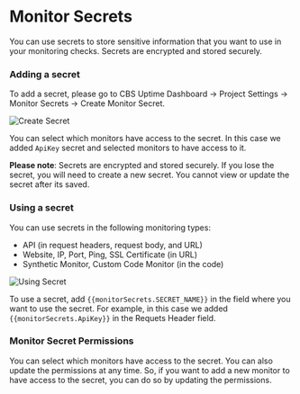 # Monitor Secrets

You can use secrets to store sensitive information that you want to use in your monitoring checks. Secrets are encrypted and stored securely.

### Adding a secret

To add a secret, please go to CBS Uptime Dashboard -> Project Settings -> Monitor Secrets -> Create Monitor Secret.

![Create Secret](/docs/static/images/CreateMonitorSecret.png)

You can select which monitors have access to the secret. In this case we added `ApiKey` secret and selected monitors to have access to it.

**Please note**: Secrets are encrypted and stored securely. If you lose the secret, you will need to create a new secret. You cannot view or update the secret after its saved.

### Using a secret

You can use secrets in the following monitoring types:

- API (in request headers, request body, and URL)
- Website, IP, Port, Ping, SSL Certificate (in URL)
- Synthetic Monitor, Custom Code Monitor (in the code)


![Using Secret](/docs/static/images/UsingMonitorSecret.png)

To use a secret, add `{{monitorSecrets.SECRET_NAME}}` in the field where you want to use the secret. For example, in this case we added `{{monitorSecrets.ApiKey}}` in the Requets Header field.


### Monitor Secret Permissions

You can select which monitors have access to the secret. You can also update the permissions at any time. So, if you want to add a new monitor to have access to the secret, you can do so by updating the permissions.
